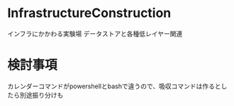 # InfrastructureConstruction
インフラにかかわる実験場 データストアと各種低レイヤー関連

# 検討事項
カレンダーコマンドがpowershellとbashで違うので、吸収コマンドは作るとしたら別途振り分けも